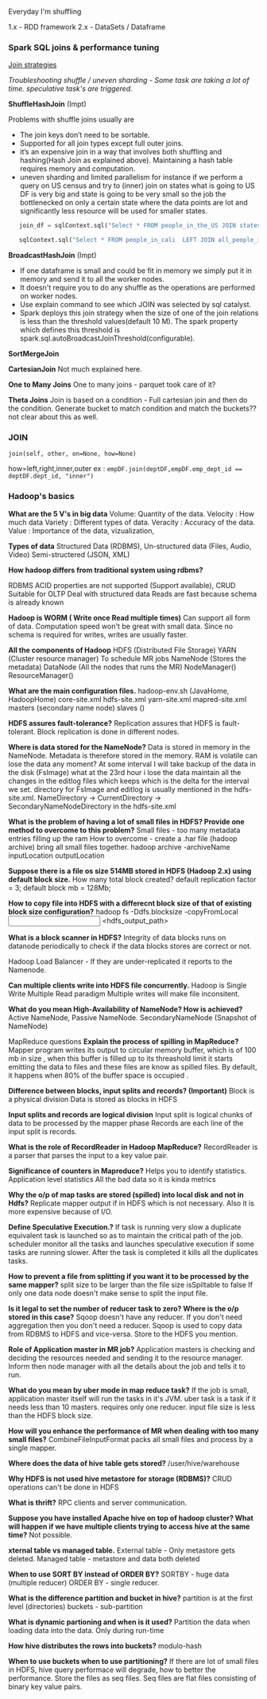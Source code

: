 

Everyday I'm shuffling 


1.x - RDD framework
2.x - DataSets / Dataframe
    

### Spark SQL joins & performance tuning
[Join strategies](https://towardsdatascience.com/strategies-of-spark-join-c0e7b4572bcf)


*Troubleshooting shuffle / uneven sharding - Some task are taking a lot of time. speculative task's are triggered.*

**ShuffleHashJoin** (Impt)

Problems with shuffle joins usually are 
 - The join keys don’t need to be sortable.
 - Supported for all join types except full outer joins.
 - it’s an expensive join in a way that involves both shuffling and hashing(Hash Join as explained above). Maintaining a hash table requires memory and computation.
 - uneven sharding and limited parallelism for instance if we perform a query on US census and try to (inner) join on states
 what is going to US DF is very big and state is going to be very small so the job the bottlenecked on only a certain
 state where the data points are lot and significantly less resource will be used for smaller states.
 
 ```python
    join_df = sqlContext.sql("Select * FROM people_in_the_US JOIN states ON people_in_the_US.states = states");
```
 ```python
    sqlContext.sql("Select * FROM people_in_cali  LEFT JOIN all_people_in_world ON people_in_cali.id = all_people_in_world.id");
```

**BroadcastHashJoin** (Impt)
 - If one dataframe is small and could be fit in memory we simply put it in memory and send it to all the worker nodes.
 - It doesn't require you to do any shuffle as the operations are performed on worker nodes.
 - Use explain command to see which JOIN was selected by sql catalyst.
 - Spark deploys this join strategy when the size of one of the join relations is less than the threshold values(default 10 M). The spark property which defines this threshold is spark.sql.autoBroadcastJoinThreshold(configurable).
 
**SortMergeJoin**

 
**CartesianJoin**
Not much explained here.

**One to Many Joins**
One to many joins - parquet took care of it?

**Theta Joins**
Join is based on a condition - Full cartesian join and then do the condition.
Generate bucket to match condition and match the buckets?? not clear about this as well.


### JOIN
`join(self, other, on=None, how=None)`

how=left,right,inner,outer
ex : `empDF.join(deptDF,empDF.emp_dept_id ==  deptDF.dept_id, "inner")`











### Hadoop's basics

**What are the 5 V's in big data**
Volume: Quantity of the data.
Velocity : How much data
Variety : Different types of data.
Veracity : Accuracy of the data.
Value : Importance of the data, vizualization, 

**Types of data**
Structured Data (RDBMS),
Un-structured data (Files, Audio, Video)
Semi-structered (JSON, XML)

**How hadoop differs from traditional system using rdbms?**

RDBMS
ACID properties are not supported (Support available), CRUD 
Suitable for OLTP
Deal with structured data
Reads are fast because schema is already known

**Hadoop is WORM ( Write once Read multiple times)**
Can support all form of data.
Computation speed won't be great with small data.
Since no schema is required for writes, writes are usually faster.



**All the components of Hadoop**
HDFS (Distributed File Storage)
YARN (Cluster resource manager) To schedule MR jobs
NameNode (Stores the metadata) 
DataNode (All the nodes that runs the MR)
NodeManager()
ResourceManager()


**What are the main configuration files.**
hadoop-env.sh (JavaHome, HadoopHome)
core-site.xml 
hdfs-site.xml
yarn-site.xml
mapred-site.xml
masters (secondary name node)
slaves ()



**HDFS assures fault-tolerance?**
Replication assures that HDFS is fault-tolerant.
Block replication is done in different nodes.


**Where is data stored for the NameNode?**
Data is stored in memory in the NameNode.
Metadata is therefore stored in the memory.
RAM is volatile can lose the data any moment? 
At some interval I will take backup of the data in the disk (FsImage)
what at the 23rd hour i lose the data
maintain all the changes in the editlog files which keeps which is the delta for the interval we set.
directory for FsImage and editlog is usually mentioned in the hdfs-site.xml.
NameDirectory -> CurrentDirectory -> SecondaryNameNodeDirectory in the hdfs-site.xml


**What is the problem of having a lot of small files in HDFS? Provide one method to overcome to this problem?**
Small files - too many metadata entries filling up the ram
How to overcome - create a .har file (hadoop archive)
bring all small files together.
hadoop archive -archiveName inputLocation outputLocation


**Suppose there is a file os size 514MB stored in HDFS (Hadoop 2.x) using default block size.**
How many total block created?
default replication factor = 3;
default block mb = 128Mb;


**How to copy file into HDFS with a differecnt block size of that of existing block size configuration?**
hadoop fs -Ddfs.blocksize -copyFromLocal <input> <hdfs_output_path>


**What is a block scanner in HDFS?**
Integrity of data blocks
runs on datanode periodically to check if the data blocks stores are correct or not.


Hadoop Load Balancer - If they are under-replicated it reports to the Namenode.


**Can multiple clients write into HDFS file concurrently.**
Hadoop is Single Write Multiple Read paradigm 
Multiple writes will make file inconsitent.

**What do you mean High-Availability of NameNode? How is achieved?**
Active NameNode, Passive NameNode. 
SecondaryNameNode (Snapshot of NameNode)


MapReduce questions
**Explain the process of spilling in MapReduce?**
Mapper program writes its output to circular memory buffer, which is of 100 mb in size , when this buffer is filled up to its threashold limit it starts emitting the data to files and these files are know as spilled files. By default, it happens when 80% of the buffer space is occupied .

**Difference between blocks, input splits and records? (Important)**
Block is a physical division
Data is stored as blocks in HDFS

**Input splits and records are logical division**
Input split is logical chunks of data to be processed by the mapper phase
Records are each line of the input split is records.


**What is the role of RecordReader in Hadoop MapReduce?**
RecordReader is a parser that parses the input to a key value pair.

**Significance of counters in Mapreduce?**
Helps you to identify statistics.
Application level statistics
All the bad data 
so it is kinda metrics


**Why the o/p of map tasks are stored (spilled) into local disk and not in Hdfs?**
Replicate mapper output if in HDFS which is not necessary. Also it is more expensive because of I/O.

**Define Speculative Execution.?**
If task is running very slow a duplicate equivalent task is launched so as to maintain the critical path of the job.
scheduler monitor all the tasks and launches speculative execution if some tasks are running slower. After the task is completed it 
kills all the duplicates tasks.


**How to prevent a file from splitting if you want it to be processed by the same mapper?**
split size to be larger than the file size
isSpiltable to false 
If only one data node doesn't make sense to split the input file.


**Is it legal to set the number of reducer task to zero? Where is the o/p stored in this case?**
Sqoop doesn't have any reducer.
If you don't need aggregation then you don't need a reducer.
Sqoop is used to copy data from RDBMS to HDFS and vice-versa.
Store to the HDFS you mention.


**Role of Application master in MR job?**
Application masters is checking and deciding the resources needed and sending it to the resource manager.
Inform then node manager with all the details about the job and tells it to run.


**What do you mean by uber mode in map reduce task?**
If the job is small, application master itself will run the tasks in it's JVM.
uber task is a task if it needs less than 10 masters.
requires only one reducer.
input file size is less than the HDFS block size.


**How will you enhance the performance of MR when dealing with too many small files?**
CombineFileInputFormat packs all small files and process by a single mapper.


**Where does the data of hive table gets stored?**
/user/hive/warehouse

**Why HDFS is not used hive metastore for storage (RDBMS)?**
CRUD operations can't be done in HDFS


**What is thrift?**
RPC clients and server communication.


**Suppose you have installed Apache hive on top of hadoop cluster? What will happen if we have multiple clients trying to access hive at the same time?**
Not possible.


**xternal table vs managed table.**
External table - Only metastore gets deleted.
Managed table - metastore and data both deleted


**When to use SORT BY instead of ORDER BY?**
SORTBY - huge data (multiple reducer)
ORDER BY - single reducer.


**What is the difference partition and bucket in hive?**
partition is at the first level (directories)
buckets - sub-partition


**What is dynamic partioning and when is it used?**
Partition the data when loading data into the data. Only during run-time


**How hive distributes the rows into buckets?**
modulo-hash

**When to use buckets when to use partitioning?**
If there are lot of small files in HDFS, hive query performace will degrade, how to better the performance.
Store the files as seq files. Seq files are flat files consisting of binary key value pairs.



























































